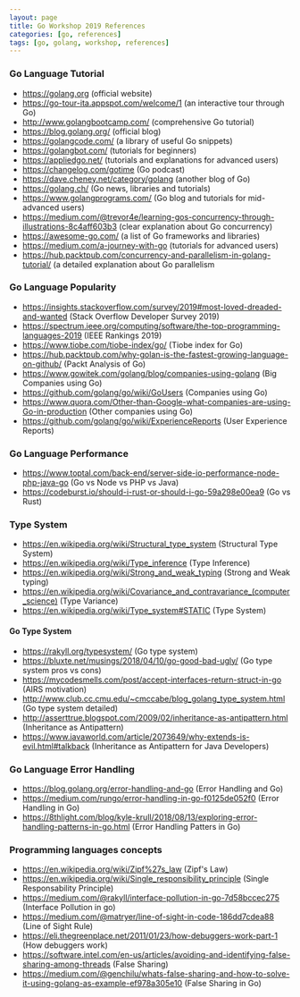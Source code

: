 ```yaml
---
layout: page
title: Go Workshop 2019 References
categories: [go, references]
tags: [go, golang, workshop, references]
---
```


### Go Language Tutorial

* <https://golang.org>    (official website)
* <https://go-tour-ita.appspot.com/welcome/1>   (an interactive tour through Go)
* <http://www.golangbootcamp.com/>    (comprehensive Go tutorial)
* <https://blog.golang.org/>  (official blog)
* <https://golangcode.com/>   (a library of useful Go snippets)
* <https://golangbot.com/>    (tutorials for beginners)
* <https://appliedgo.net/>    (tutorials and explanations for advanced users)
* <https://changelog.com/gotime>  (Go podcast)
* <https://dave.cheney.net/category/golang>   (another blog of Go)
* <https://golang.ch/>    (Go news, libraries and tutorials)
* <https://www.golangprograms.com/>   (Go blog and tutorials for mid-advanced users)
* <https://medium.com/@trevor4e/learning-gos-concurrency-through-illustrations-8c4aff603b3>   (clear explanation about Go concurrency)
* <https://awesome-go.com/>   (a list of Go frameworks and libraries)
* <https://medium.com/a-journey-with-go>  (tutorials for advanced users)
* <https://hub.packtpub.com/concurrency-and-parallelism-in-golang-tutorial/> (a detailed explanation about Go parallelism

### Go Language Popularity

* <https://insights.stackoverflow.com/survey/2019#most-loved-dreaded-and-wanted>  (Stack Overflow Developer Survey 2019)
* <https://spectrum.ieee.org/computing/software/the-top-programming-languages-2019> (IEEE Rankings 2019)
* <https://www.tiobe.com/tiobe-index/go/> (Tiobe index for Go)
* <https://hub.packtpub.com/why-golan-is-the-fastest-growing-language-on-github/> (Packt Analysis of Go)
* <https://www.gowitek.com/golang/blog/companies-using-golang>  (Big Companies using Go)
* <https://github.com/golang/go/wiki/GoUsers> (Companies using Go)
* <https://www.quora.com/Other-than-Google-what-companies-are-using-Go-in-production> (Other companies using Go)
* <https://github.com/golang/go/wiki/ExperienceReports> (User Experience Reports)

### Go Language Performance

* <https://www.toptal.com/back-end/server-side-io-performance-node-php-java-go> (Go vs Node vs PHP vs Java)
* <https://codeburst.io/should-i-rust-or-should-i-go-59a298e00ea9>  (Go vs Rust)

### Type System

* <https://en.wikipedia.org/wiki/Structural_type_system>  (Structural Type System)
* <https://en.wikipedia.org/wiki/Type_inference>  (Type Inference)
* <https://en.wikipedia.org/wiki/Strong_and_weak_typing>  (Strong and Weak typing)
* <https://en.wikipedia.org/wiki/Covariance_and_contravariance_(computer_science)>  (Type Variance)
* <https://en.wikipedia.org/wiki/Type_system#STATIC>  (Type System)

#### Go Type System
  * <https://rakyll.org/typesystem/>  (Go type system)
  * <https://bluxte.net/musings/2018/04/10/go-good-bad-ugly/> (Go type system pros vs cons)
  * <https://mycodesmells.com/post/accept-interfaces-return-struct-in-go> (AIRS motivation)
  * <http://www.club.cc.cmu.edu/~cmccabe/blog_golang_type_system.html>  (Go type system detailed)
  * <http://asserttrue.blogspot.com/2009/02/inheritance-as-antipattern.html>  (Inheritance as Antipattern)
  * <https://www.javaworld.com/article/2073649/why-extends-is-evil.html#talkback> (Inheritance as Antipattern for Java Developers)

### Go Language Error Handling

* <https://blog.golang.org/error-handling-and-go> (Error Handling and Go)
* <https://medium.com/rungo/error-handling-in-go-f0125de052f0>  (Error Handling in Go) 
* <https://8thlight.com/blog/kyle-krull/2018/08/13/exploring-error-handling-patterns-in-go.html>  (Error Handling Patters in Go)

### Programming languages concepts

* <https://en.wikipedia.org/wiki/Zipf%27s_law> (Zipf's Law)
* <https://en.wikipedia.org/wiki/Single_responsibility_principle> (Single Responsability Principle)
* <https://medium.com/@rakyll/interface-pollution-in-go-7d58bccec275> (Interface Pollution in go)
* <https://medium.com/@matryer/line-of-sight-in-code-186dd7cdea88> (Line of Sight Rule)
* <https://eli.thegreenplace.net/2011/01/23/how-debuggers-work-part-1> (How debuggers work)
* <https://software.intel.com/en-us/articles/avoiding-and-identifying-false-sharing-among-threads> (False Sharing)
* <https://medium.com/@genchilu/whats-false-sharing-and-how-to-solve-it-using-golang-as-example-ef978a305e10> (False Sharing in Go)

